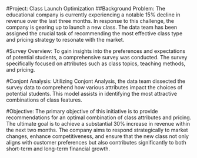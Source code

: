 
#Project: Class Launch Optimization
##Background Problem:
The educational company is currently experiencing a notable 15% decline 
in revenue over the last three months. In response to this challenge, the company is gearing up to 
launch a new class. The data team has been assigned the crucial task of recommending the most effective 
class type and pricing strategy to resonate with the market.

#Survey Overview:
To gain insights into the preferences and expectations of potential students, a comprehensive survey was conducted. 
The survey specifically focused on attributes such as class topics, teaching methods, and pricing.

#Conjont Analysis:
Utilizing Conjont Analysis, the data team dissected the survey data to comprehend how various attributes impact the choices of potential students. 
This model assists in identifying the most attractive combinations of class features.

#Objective:
The primary objective of this initiative is to provide recommendations for an optimal combination of class attributes and pricing. 
The ultimate goal is to achieve a substantial 30% increase in revenue within the next two months. The company aims to respond strategically to market changes, 
enhance competitiveness, and ensure that the new class not only aligns with customer preferences but also contributes significantly to both 
short-term and long-term financial growth.
